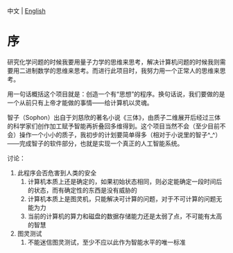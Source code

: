 中文 | [English](README_EN.md) 

# 序

研究化学问题的时候我要用量子力学的思维来思考，解决计算机问题的时候我则需要用二进制数学的思维来思考。而进行此项目时，我努力用一个正常人的思维来思考。

用一句话概括这个项目就是：创造一个有“思想”的程序。换句话说，我们要做的是一个从前只有上帝才能做的事情——给计算机以灵魂。

智子（Sophon）出自于刘慈欣的著名小说《三体》，由质子二维展开后经过三体的科学家们创作加工赋予智能再折叠回多维得到。这个项目当然不会（至少目前不会）操作一个小小的质子，我初步的计划要简单得多（相对于小说里的智子^\_^）——完成智子的软件部分，也就是实现一个真正的人工智能系统。



讨论：

1. 此程序会否危害到人类的安全
   1. 计算机本质上还是确定的，如果初始状态相同，则必定能确定一段时间后的状态，而有确定性的东西是没有威胁的
   2. 计算机本质上是图灵机，只能解决可计算的问题，对于不可计算的问题无能为力
   3. 当前的计算机的算力和磁盘的数据存储能力还是太弱了点，不可能有太高的智慧
2. 图灵测试
   1. 不能迷信图灵测试，至少不应以此作为智能水平的唯一标准